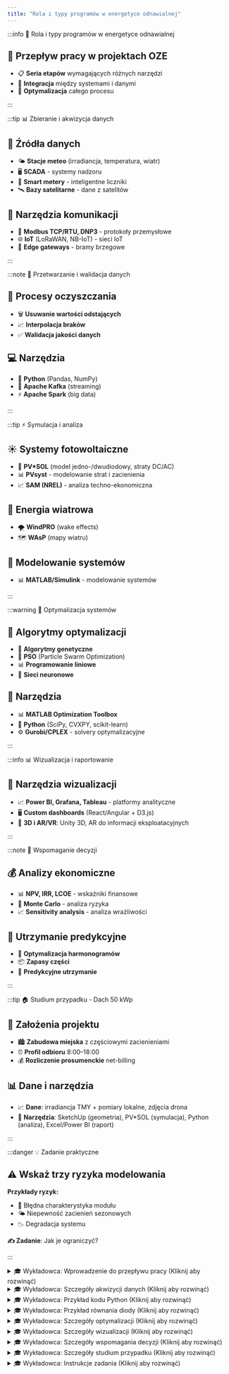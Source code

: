 ```yaml
---
title: "Rola i typy programów w energetyce odnawialnej"
---
```


:::info 🔧 Rola i typy programów w energetyce odnawialnej

## 🔄 Przepływ pracy w projektach OZE

- 📋 **Seria etapów** wymagających różnych narzędzi
- 🔗 **Integracja** między systemami i danymi
- 🎯 **Optymalizacja** całego procesu

:::

:::tip 📊 Zbieranie i akwizycja danych

## 📡 Źródła danych

- 🌤️ **Stacje meteo** (irradiancja, temperatura, wiatr)
- 🖥️ **SCADA** - systemy nadzoru
- 📱 **Smart metery** - inteligentne liczniki
- 🛰️ **Bazy satelitarne** - dane z satelitów

## 🔗 Narzędzia komunikacji

- 📡 **Modbus TCP/RTU, DNP3** - protokoły przemysłowe
- 🌐 **IoT** (LoRaWAN, NB-IoT) - sieci IoT
- 🔧 **Edge gateways** - bramy brzegowe

:::

:::note 🔄 Przetwarzanie i walidacja danych

## 🧹 Procesy oczyszczania

- 🗑️ **Usuwanie wartości odstających**
- 📈 **Interpolacja braków**
- ✅ **Walidacja jakości danych**

## 💻 Narzędzia

- 🐍 **Python** (Pandas, NumPy)
- 🌊 **Apache Kafka** (streaming)
- ⚡ **Apache Spark** (big data)

:::

:::tip ⚡ Symulacja i analiza

## ☀️ Systemy fotowoltaiczne

- 🎯 **PV*SOL** (model jedno-/dwudiodowy, straty DC/AC)
- 📊 **PVsyst** - modelowanie strat i zacienienia
- 📈 **SAM (NREL)** - analiza techno-ekonomiczna

## 💨 Energia wiatrowa

- 🌪️ **WindPRO** (wake effects)
- 🗺️ **WAsP** (mapy wiatru)

## 🧮 Modelowanie systemów

- 📊 **MATLAB/Simulink** - modelowanie systemów

:::

:::warning 🎯 Optymalizacja systemów

## 🤖 Algorytmy optymalizacji

- 🧬 **Algorytmy genetyczne**
- 🐝 **PSO** (Particle Swarm Optimization)
- 📊 **Programowanie liniowe**
- 🧠 **Sieci neuronowe**

## 🔧 Narzędzia

- 📊 **MATLAB Optimization Toolbox**
- 🐍 **Python** (SciPy, CVXPY, scikit-learn)
- ⚙️ **Gurobi/CPLEX** - solvery optymalizacyjne

:::

:::info 📊 Wizualizacja i raportowanie

## 🎨 Narzędzia wizualizacji

- 📈 **Power BI, Grafana, Tableau** - platformy analityczne
- 🖥️ **Custom dashboards** (React/Angular + D3.js)
- 🥽 **3D i AR/VR**: Unity 3D, AR do informacji eksploatacyjnych

:::

:::note 🎯 Wspomaganie decyzji

## 💰 Analizy ekonomiczne

- 📊 **NPV, IRR, LCOE** - wskaźniki finansowe
- 🎲 **Monte Carlo** - analiza ryzyka
- 📈 **Sensitivity analysis** - analiza wrażliwości

## 🔧 Utrzymanie predykcyjne

- 📅 **Optymalizacja harmonogramów**
- 📦 **Zapasy części**
- 🔮 **Predykcyjne utrzymanie**

:::

:::tip 🏠 Studium przypadku - Dach 50 kWp

## 🎯 Założenia projektu

- 🏙️ **Zabudowa miejska** z częściowymi zacienieniami
- ⏰ **Profil odbioru** 8:00–18:00
- 💰 **Rozliczenie prosumenckie** net-billing

## 📊 Dane i narzędzia

- 📈 **Dane**: irradiancja TMY + pomiary lokalne, zdjęcia drona
- 🔧 **Narzędzia**: SketchUp (geometria), PV*SOL (symulacja), Python (analiza), Excel/Power BI (raport)

:::

:::danger 💡 Zadanie praktyczne

## ⚠️ Wskaż trzy ryzyka modelowania

**Przykłady ryzyk:**
- 🔧 Błędna charakterystyka modułu
- 🌤️ Niepewność zacienień sezonowych  
- 📉 Degradacja systemu

**✍️ Zadanie**: Jak je ograniczyć?

:::

<details>
<summary>🎓 Wykładowca: Wprowadzenie do przepływu pracy (Kliknij aby rozwinąć)</summary>

**Przepływ pracy w projektach OZE obejmuje szereg etapów i narzędzi.**

</details>

<details>
<summary>🎓 Wykładowca: Szczegóły akwizycji danych (Kliknij aby rozwinąć)</summary>

**Zbieranie i akwizycja danych**

- Źródła: stacje meteo (irradiancja, temperatura, wiatr), SCADA, smart metery, bazy satelitarne
- Narzędzia/komunikacja: Modbus TCP/RTU, DNP3; IoT (LoRaWAN, NB-IoT); edge gateways

</details>

<details>
<summary>🎓 Wykładowca: Przykład kodu Python (Kliknij aby rozwinąć)</summary>

**Przykład w Python/Pandas:**

```python
import pandas as pd
import numpy as np

# Usuwanie wartości odstających (3 sigma)
df = df[np.abs(df['irradiance'] - df['irradiance'].mean()) <= (3*df['irradiance'].std())]

# Interpolacja brakujących danych
df['temperature'] = df['temperature'].interpolate(method='linear')
```

</details>

<details>
<summary>🎓 Wykładowca: Przykład równania diody (Kliknij aby rozwinąć)</summary>

**Przykład (ideowy) równania diody:**

```matlab
Iph = 8.2; Io = 2.3e-8; Rs = 0.221; Rsh = 415; n = 1.3;
I = Iph - Io*(exp((V + I*Rs)/(n*Vt)) - 1) - (V + I*Rs)/Rsh;
```

</details>

<details>
<summary>🎓 Wykładowca: Szczegóły optymalizacji (Kliknij aby rozwinąć)</summary>

**Optymalizacja systemów**

- Algorytmy: genetyczne, PSO, programowanie liniowe, sieci neuronowe
- Narzędzia: MATLAB Optimization Toolbox, Python (SciPy, CVXPY, scikit-learn), Gurobi/CPLEX

</details>

<details>
<summary>🎓 Wykładowca: Szczegóły wizualizacji (Kliknij aby rozwinąć)</summary>

**Wizualizacja i raportowanie**

- Power BI, Grafana, Tableau, custom dashboards (React/Angular + D3.js)
- 3D i AR/VR: Unity 3D, AR do informacji eksploatacyjnych

</details>

<details>
<summary>🎓 Wykładowca: Szczegóły wspomagania decyzji (Kliknij aby rozwinąć)</summary>

**Wspomaganie decyzji**

- Analizy: NPV, IRR, LCOE, Monte Carlo, sensitivity
- Utrzymanie: predykcyjne, optymalizacja harmonogramów, zapasy części

</details>

<details>
<summary>🎓 Wykładowca: Szczegóły studium przypadku (Kliknij aby rozwinąć)</summary>

**Studium przypadku (mini)**

Założenia: dach 50 kWp w zabudowie miejskiej, częściowe zacienienia od attyk i masztów, profil odbioru 8:00–18:00, rozliczenie prosumenckie net-billing.

- Dane: irradiancja TMY + pomiary lokalne temperatury, zdjęcia drona.
- Narzędzia: SketchUp (geometria), PV*SOL (symulacja i optymalizacja łańcuchów), Python (analiza profilu odbioru), Excel/Power BI (raport ekonomiczny).
- Decyzje: konfiguracja stringów, dobór falownika z MPPT, ocena autokonsumpcji vs. magazyn energii.

Zadanie: wskaż trzy ryzyka modelowania i jak je ograniczyć (np. błędna charakterystyka modułu, niepewność zacienień sezonowych, degradacja).

</details>

<details>
<summary>🎓 Wykładowca: Instrukcje zadania (Kliknij aby rozwinąć)</summary>

**Zadanie: wskaż trzy ryzyka modelowania i jak je ograniczyć (np. błędna charakterystyka modułu, niepewność zacienień sezonowych, degradacja).**

</details>